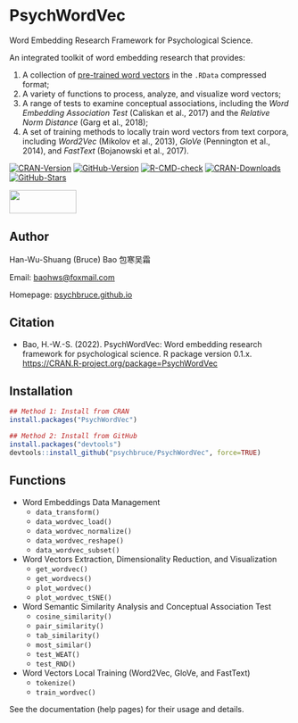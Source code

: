 # PsychWordVec

Word Embedding Research Framework for Psychological Science.

An integrated toolkit of word embedding research that provides:

1.  A collection of [pre-trained word vectors](https://psychbruce.github.io/WordVector_RData.pdf) in the `.RData` compressed format;
2.  A variety of functions to process, analyze, and visualize word vectors;
3.  A range of tests to examine conceptual associations, including the *Word Embedding Association Test* (Caliskan et al., 2017) and the *Relative Norm Distance* (Garg et al., 2018);
4.  A set of training methods to locally train word vectors from text corpora, including *Word2Vec* (Mikolov et al., 2013), *GloVe* (Pennington et al., 2014), and *FastText* (Bojanowski et al., 2017).

<!-- badges: start -->

[![CRAN-Version](https://www.r-pkg.org/badges/version/PsychWordVec?color=red)](https://CRAN.R-project.org/package=PsychWordVec) [![GitHub-Version](https://img.shields.io/github/r-package/v/psychbruce/PsychWordVec?label=GitHub&color=orange)](https://github.com/psychbruce/PsychWordVec) [![R-CMD-check](https://github.com/psychbruce/PsychWordVec/workflows/R-CMD-check/badge.svg)](https://github.com/psychbruce/PsychWordVec/actions) [![CRAN-Downloads](https://cranlogs.r-pkg.org/badges/grand-total/PsychWordVec)](https://CRAN.R-project.org/package=PsychWordVec) [![GitHub-Stars](https://img.shields.io/github/stars/psychbruce/PsychWordVec?style=social)](https://github.com/psychbruce/PsychWordVec/stargazers)

<!-- badges: end -->

<img src="https://s1.ax1x.com/2020/07/28/aAjUJg.jpg" width="120px" height="42px"/>

## Author

Han-Wu-Shuang (Bruce) Bao 包寒吴霜

Email: [baohws\@foxmail.com](mailto:baohws@foxmail.com)

Homepage: [psychbruce.github.io](https://psychbruce.github.io)

## Citation

-   Bao, H.-W.-S. (2022). PsychWordVec: Word embedding research framework for psychological science. R package version 0.1.x. <https://CRAN.R-project.org/package=PsychWordVec>

## Installation

``` r
## Method 1: Install from CRAN
install.packages("PsychWordVec")

## Method 2: Install from GitHub
install.packages("devtools")
devtools::install_github("psychbruce/PsychWordVec", force=TRUE)
```

## Functions

-   Word Embeddings Data Management
    -   `data_transform()`
    -   `data_wordvec_load()`
    -   `data_wordvec_normalize()`
    -   `data_wordvec_reshape()`
    -   `data_wordvec_subset()`
-   Word Vectors Extraction, Dimensionality Reduction, and Visualization
    -   `get_wordvec()`
    -   `get_wordvecs()`
    -   `plot_wordvec()`
    -   `plot_wordvec_tSNE()`
-   Word Semantic Similarity Analysis and Conceptual Association Test
    -   `cosine_similarity()`
    -   `pair_similarity()`
    -   `tab_similarity()`
    -   `most_similar()`
    -   `test_WEAT()`
    -   `test_RND()`
-   Word Vectors Local Training (Word2Vec, GloVe, and FastText)
    -   `tokenize()`
    -   `train_wordvec()`

See the documentation (help pages) for their usage and details.
